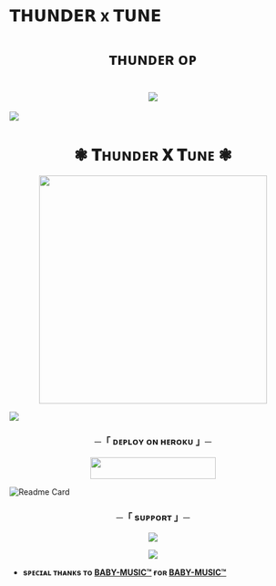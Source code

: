 # 𝗧𝗛𝗨𝗡𝗗𝗘𝗥 x 𝗧𝗨𝗡𝗘
<h1 align="center"
 
###  ᴛʜᴜɴᴅᴇʀ ᴏᴘ
<h1 align="center"
  
<img src="https://user-images.githubusercontent.com/73097560/115834477-dbab4500-a447-11eb-908a-139a6edaec5c.gif">
<img src="https://readme-typing-svg.herokuapp.com?color=FF0085&width=620&lines=🍁+🚩+𝗣𝗢𝗪𝗘𝗥𝗘𝗗+𝗕𝗬+𝗜𝗦𝗧𝗞𝗛𝗔𝗥+𝗢𝗣+𝗞𝗜𝗡𝗚+𝗕𝗜𝗛𝗔𝗥+🚩+🍁"></b></h3>
<img src="https://user-images.githubusercontent.com/73097560/115834477-dbab4500-a447-11eb-908a-139a6edaec5c.gif">
<h1 align="center"><b>❃ 𝐓ʜᴜɴᴅᴇʀ 𝐗 𝐓ᴜɴᴇ ❃ </b></h1>
<p align="center"><a href="https://MUSARRAT470"><img src="https://files.catbox.moe/e7kpw8.jpg" width="400"></a></p>
<img src="https://user-images.githubusercontent.com/73097560/115834477-dbab4500-a447-11eb-908a-139a6edaec5c.gif">


<h3 align="center">
    ─「 ᴅᴇᴩʟᴏʏ ᴏɴ ʜᴇʀᴏᴋᴜ 」─
</h3>

<p align="center"><a href="https://dashboard.heroku.com/new?template=https://github.com/MASTI780/THUNDER"> <img src="https://img.shields.io/badge/Deploy%20On%20Heroku-green?style=for-the-badge&logo=heroku" width="220" height="38.45"/></a></p>


![Readme Card](https://github-readme-stats.vercel.app/api/pin/?username=BABY-MUSIC&repo=YTMUSIC&theme=flag-india)



<h3 align="center">
    ─「 sᴜᴩᴩᴏʀᴛ 」─
</h3>

<p align="center">
<a href="https://t.me/chating_hub09"><img src="https://img.shields.io/badge/-Support%20Group-blue.svg?style=for-the-badge&logo=Telegram"></a>
</p>

<p align="center">
<a href="(https://t.me/https://t.me/+Q25anL0Ckuk5NzM1"><img src="https://img.shields.io/badge/-Support%20Channel-blue.svg?style=for-the-badge&logo=Telegram"></a>
</p>


- <b> sᴩᴇᴄɪᴀʟ ᴛʜᴀɴᴋs ᴛᴏ [BABY-MUSIC™](https://github.com/BABY-MUSIC) ғᴏʀ [BABY-MUSIC™](https://github.com/BABY-MUSIC/BABYTUNE) </b>
